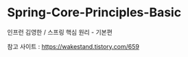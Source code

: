 # Spring-Core-Principles-Basic
인프런 김영한 / 스프링 핵심 원리 - 기본편

참고 사이트 : https://wakestand.tistory.com/659
